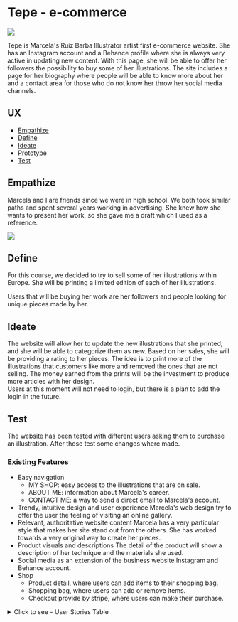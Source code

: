 # Tepe - e-commerce

<img src="https://raw.githubusercontent.com/Mlince79/Tepecommerce_MS4/master/site/documentation/static/img/laptop-tablet-phone-pc.jpg" style="margin: 0;">

Tepe is Marcela's Ruiz Barba Illustrator artist first e-commerce website. She has an Instagram account and a Behance profile where she is always very active in updating new content.
With this page, she will be able to offer her followers the possibility to buy some of her illustrations. 
The site includes a page for her biography where people will be able to know more about her and a contact area for those who do not know her throw her social media channels.  

## UX

  * [Empathize](#Empathize)
  * [Define](#Define)
  * [Ideate](#Ideate)
  * [Prototype](#Prototype)
  * [Test](#Test)

## Empathize

Marcela and I are friends since we were in high school. We both took similar paths and spent several years working in advertising. 
She knew how she wants to present her work, so she gave me a draft which I used as a reference. 

<img src="https://raw.githubusercontent.com/Mlince79/Tepecommerce_MS4/master/site/documentation/static/img/draft.jpg" style="margin: 0;">

## Define

For this course, we decided to try to sell some of her illustrations within Europe. She will be printing a limited edition of each of her illustrations.

Users that will be buying her work are her followers and people looking for unique pieces made by her.

## Ideate

The website will allow her to update the new illustrations that she printed, and she will be able to categorize them as new. 
Based on her sales, she will be providing a rating to her pieces. 
The idea is to print more of the illustrations that customers like more and removed the ones that are not selling. 
The money earned from the prints will be the investment to produce more articles with her design.  
Users at this moment will not need to login, but there is a plan to add the login in the future. 

## Test 

The website has been tested with different users asking them to purchase an illustration. After those test some changes where made. 

### Existing Features
* Easy navigation
    - MY SHOP: easy access to the illustrations that are on sale.
    - ABOUT ME: information about Marcela's career. 
    - CONTACT ME: a way to send a direct email to Marcela's account.
* Trendy, intuitive design and user experience
Marcela's web design try to offer the user the feeling of visiting an online gallery. 
* Relevant, authoritative website content
Marcela has a very particular style that makes her site stand out from the others. She has worked towards a very original way to create her pieces. 
* Product visuals and descriptions
The detail of the product will show a description of her technique and the materials she used. 
* Social media as an extension of the business website
Instagram and Behance account.
* Shop
    - Product detail, where users can add items to their shopping bag.
    - Shopping bag, where users can add or remove items.
    - Checkout provide by stripe, where users can make their purchase.

<details>
    <summary>Click to see - User Stories Table</summary>

&nbsp;

User story ID | As a/an | Want to be able to... | So that I can
--------------|---------|------------------------|-----------------
Viewing and Navegation |
1 - Shopper | View a list of illustrations | Select some to purchase
2 - Shopper | View individual product details | Identify the price, description, product rating, illustration image
3 - Shopper | Easily view the total of my purchase at any time | See how much I want to spend
Registration and User Accounts | 
5 - Site user  | Easily register for an account | Have a personal account and be able to view my profile
6 - Site user | Easily login and logout | Access my personal account information 
7 - Siter user | Easily recover my password in case i forget it | Recover access to my account
8 - Siter user | Receive an email confirmation after registering | Verify that my account registration was successful 
9 - Siter user | Have a personalized user profile | View my personal order history and order confirmations, and save my payment information
Purchasing and Checout |
10 - Shooper | Easily select the size and the quantity of a product when purchasing it. | Ensure I do not accidentally select the wrong product or quantity
11 - Shooper | View items in my bag to be purchased	| Identify the total cost of my items and all items I will receive
12 - Shooper | Adjust the quantity of individual items in my bag | Easily make changes to my purchase before checkout
13 - Shooper | Easily enter my payment information | Check out quickly and with no hassles
14 - Shooper | Feel my personal and payment information is safe and secure | Confidently provide the needed information to make a purchase 
15 - Shooper | View an order confirmation after checkout | Verify that I haven't made any mistakes
16 - Shooper | Receive an email confirmation after checking out | Keep the confirmation of what I've purchased for my records
Admin and Store Management |
17 - Store Owner | Add an illustration | Add new illustrations in my web-shop
18 - Store Owner | Edit/Update an illustration | Change image, prices and description
19 - Store Owner |Delete an illustration | Remove illustrations that are sold out




</details>





